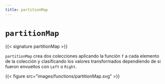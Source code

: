 ```yaml
---
title: partitionMap
---
```


# `partitionMap`

{{< signature partitionMap >}}

`partitionMap` crea dos colecciones aplicando la función `f` a cada elemento de la colección y clasificando los valores transformados dependiendo de si fueron envueltos con `Left` o `Right`.

{{< figure src="images/functions/partitionMap.svg" >}}
